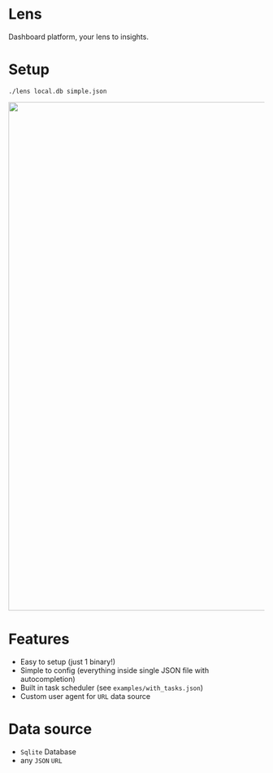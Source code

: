 # Lens

Dashboard platform, your lens to insights.

# Setup
```console
./lens local.db simple.json
```

<img width=1000 src="https://github.com/thewh1teagle/Lens/assets/61390950/6b15792e-dd68-49d9-8f2f-629472e459a3" />


# Features

- Easy to setup (just 1 binary!)
- Simple to config (everything inside single JSON file with autocompletion)
- Built in task scheduler (see `examples/with_tasks.json`)
- Custom user agent for `URL` data source

# Data source
- `Sqlite` Database
- any `JSON` `URL`
